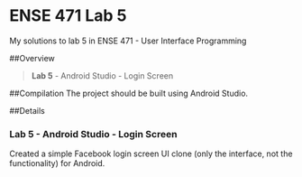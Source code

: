 # ENSE 471 Lab 5
My solutions to lab 5 in ENSE 471 - User Interface Programming

##Overview
> **Lab 5** - Android Studio - Login Screen

##Compilation
The project should be built using Android Studio.

##Details
### Lab 5  - Android Studio - Login Screen

Created a simple Facebook login screen UI clone (only the interface, not the functionality) for Android.
